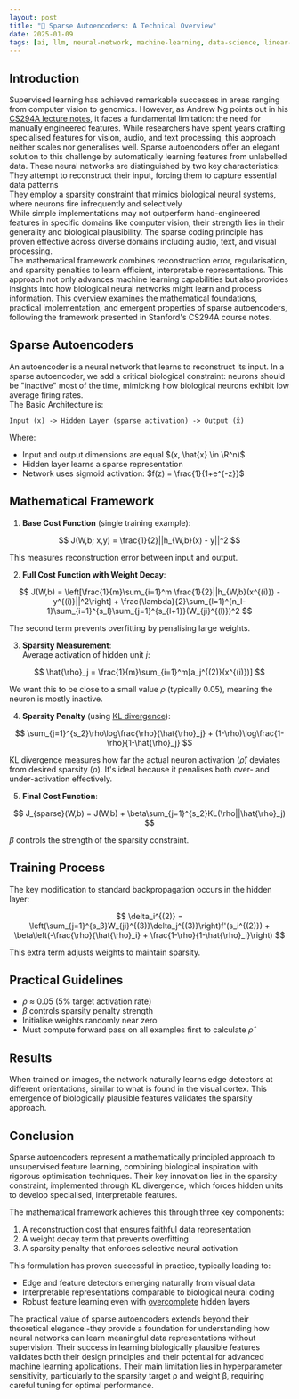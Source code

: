 ```yaml
---
layout: post
title: "📐 Sparse Autoencoders: A Technical Overview"
date: 2025-01-09
tags: [ai, llm, neural-network, machine-learning, data-science, linear-algebra, statistics, evaluation, interpretability, modelling-mindsets, design-principles, best-practices, data-processing]
---
```

<!--more-->

## Introduction
Supervised learning has achieved remarkable successes in areas ranging from computer vision to genomics. However, as Andrew Ng points out in his [CS294A lecture notes](https://web.stanford.edu/class/cs294a/sparseAutoencoder.pdf), it faces a fundamental limitation: the need for manually engineered features. While researchers have spent years crafting specialised features for vision, audio, and text processing, this approach neither scales nor generalises well.
Sparse autoencoders offer an elegant solution to this challenge by automatically learning features from unlabelled data. These neural networks are distinguished by two key characteristics:  
They attempt to reconstruct their input, forcing them to capture essential data patterns  
They employ a sparsity constraint that mimics biological neural systems, where neurons fire infrequently and selectively  
While simple implementations may not outperform hand-engineered features in specific domains like computer vision, their strength lies in their generality and biological plausibility. The sparse coding principle has proven effective across diverse domains including audio, text, and visual processing.  
The mathematical framework combines reconstruction error, regularisation, and sparsity penalties to learn efficient, interpretable representations. This approach not only advances machine learning capabilities but also provides insights into how biological neural networks might learn and process information.
This overview examines the mathematical foundations, practical implementation, and emergent properties of sparse autoencoders, following the framework presented in Stanford's CS294A course notes.

## Sparse Autoencoders 
An autoencoder is a neural network that learns to reconstruct its input. In a sparse autoencoder, we add a critical biological constraint: neurons should be "inactive" most of the time, mimicking how biological neurons exhibit low average firing rates.  
The Basic Architecture is:  
```
Input (x) -> Hidden Layer (sparse activation) -> Output (x̂)
```
Where:
- Input and output dimensions are equal $(x, \hat{x} \in \R^n)$
- Hidden layer learns a sparse representation
- Network uses sigmoid activation: $f(z) = \frac{1}{1+e^{-z}}$

## Mathematical Framework

1. **Base Cost Function** (single training example):  

$$ 
J(W,b; x,y) = \frac{1}{2}||h_{W,b}(x) - y||^2 
$$  

This measures reconstruction error between input and output.

2. **Full Cost Function with Weight Decay**:  

$$ 
J(W,b) = \left[\frac{1}{m}\sum_{i=1}^m \frac{1}{2}||h_{W,b}(x^{(i)}) - y^{(i)}||^2\right] + \frac{\lambda}{2}\sum_{l=1}^{n_l-1}\sum_{i=1}^{s_l}\sum_{j=1}^{s_{l+1}}(W_{ji}^{(l)})^2 
$$  

The second term prevents overfitting by penalising large weights.

3. **Sparsity Measurement**:  
Average activation of hidden unit $j$:  

$$ 
\hat{\rho}_j = \frac{1}{m}\sum_{i=1}^m[a_j^{(2)}(x^{(i)})] 
$$  

We want this to be close to a small value $\rho$ (typically 0.05), meaning the neuron is mostly inactive.

4. **Sparsity Penalty** (using [KL divergence](https://en.wikipedia.org/wiki/Kullback%E2%80%93Leibler_divergence)):  

$$ 
\sum_{j=1}^{s_2}\rho\log\frac{\rho}{\hat{\rho}_j} + (1-\rho)\log\frac{1-\rho}{1-\hat{\rho}_j} 
$$  

KL divergence measures how far the actual neuron activation $(\hat{\rho})$ deviates from desired sparsity $(\rho)$. It's ideal because it penalises both over- and under-activation effectively.

5. **Final Cost Function**:  

$$ 
J_{sparse}(W,b) = J(W,b) + \beta\sum_{j=1}^{s_2}KL(\rho||\hat{\rho}_j) 
$$  

$\beta$ controls the strength of the sparsity constraint.

## Training Process

The key modification to standard backpropagation occurs in the hidden layer:  

$$ 
\delta_i^{(2)} = \left(\sum_{j=1}^{s_3}W_{ji}^{(3)}\delta_j^{(3)}\right)f'(s_i^{(2)}) + \beta\left(-\frac{\rho}{\hat{\rho}_i} + \frac{1-\rho}{1-\hat{\rho}_i}\right) 
$$  

This extra term adjusts weights to maintain sparsity.

## Practical Guidelines

- $\rho$ ≈ 0.05 (5% target activation rate)
- $\beta$ controls sparsity penalty strength
- Initialise weights randomly near zero
- Must compute forward pass on all examples first to calculate $\hat{\rho}$

## Results
When trained on images, the network naturally learns edge detectors at different orientations, similar to what is found in the visual cortex. This emergence of biologically plausible features validates the sparsity approach.

## Conclusion

Sparse autoencoders represent a mathematically principled approach to unsupervised feature learning, combining biological inspiration with rigorous optimisation techniques. Their key innovation lies in the sparsity constraint, implemented through KL divergence, which forces hidden units to develop specialised, interpretable features.

The mathematical framework achieves this through three key components:
1. A reconstruction cost that ensures faithful data representation
2. A weight decay term that prevents overfitting
3. A sparsity penalty that enforces selective neural activation

This formulation has proven successful in practice, typically leading to:
- Edge and feature detectors emerging naturally from visual data
- Interpretable representations comparable to biological neural coding
- Robust feature learning even with [overcomplete](https://en.wikipedia.org/wiki/Overcompleteness) hidden layers

The practical value of sparse autoencoders extends beyond their theoretical elegance -they provide a foundation for understanding how neural networks can learn meaningful data representations without supervision. Their success in learning biologically plausible features validates both their design principles and their potential for advanced machine learning applications. Their main limitation lies in hyperparameter sensitivity, particularly to the sparsity target ρ and weight β, requiring careful tuning for optimal performance.
